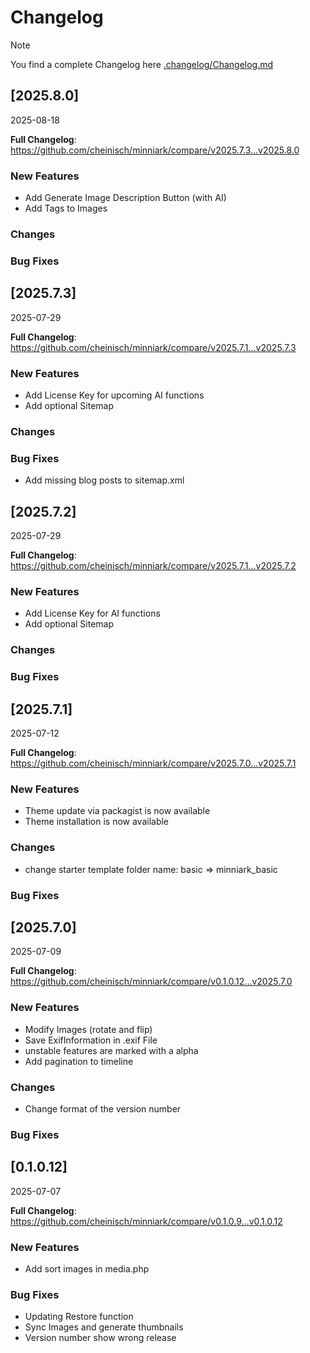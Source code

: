 # Changelog

> [!NOTE]
> You find a complete Changelog here [.changelog/Changelog.md](https://github.com/cheinisch/minniark/blob/main/.changelog/Changelog.md)

## [2025.8.0]
2025-08-18

**Full Changelog**: https://github.com/cheinisch/minniark/compare/v2025.7.3...v2025.8.0

### New Features
- Add Generate Image Description Button (with AI)
- Add Tags to Images

### Changes

### Bug Fixes


## [2025.7.3]
2025-07-29

**Full Changelog**: https://github.com/cheinisch/minniark/compare/v2025.7.1...v2025.7.3

### New Features
- Add License Key for upcoming AI functions
- Add optional Sitemap

### Changes

### Bug Fixes
- Add missing blog posts to sitemap.xml

## [2025.7.2]
2025-07-29

**Full Changelog**: https://github.com/cheinisch/minniark/compare/v2025.7.1...v2025.7.2

### New Features
- Add License Key for AI functions
- Add optional Sitemap

### Changes

### Bug Fixes

## [2025.7.1]
2025-07-12

**Full Changelog**: https://github.com/cheinisch/minniark/compare/v2025.7.0...v2025.7.1

### New Features
- Theme update via packagist is now available
- Theme installation is now available

### Changes
- change starter template folder name: basic => minniark_basic

### Bug Fixes

## [2025.7.0]
2025-07-09

**Full Changelog**: https://github.com/cheinisch/minniark/compare/v0.1.0.12...v2025.7.0

### New Features
- Modify Images (rotate and flip)
- Save ExifInformation in .exif File
- unstable features are marked with a alpha
- Add pagination to timeline

### Changes
- Change format of the version number

### Bug Fixes


## [0.1.0.12]
2025-07-07

**Full Changelog**: https://github.com/cheinisch/minniark/compare/v0.1.0.9...v0.1.0.12

### New Features
- Add sort images in media.php

### Bug Fixes
- Updating Restore function
- Sync Images and generate thumbnails
- Version number show wrong release
